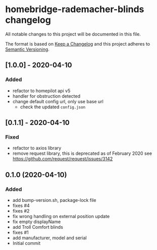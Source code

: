 # homebridge-rademacher-blinds changelog
All notable changes to this project will be documented in this file.

The format is based on [Keep a Changelog](http://keepachangelog.com/en/1.0.0/)
and this project adheres to [Semantic Versioning](http://semver.org/spec/v2.0.0.html).

## [1.0.0] - 2020-04-10
### Added
- refactor to homepilot api v5
- handler for obstruction detected
- change default config url, only use base url
  - check the updated `config.json`

## [0.1.1] - 2020-04-10
### Fixed
- refactor to axios library
- remove request library, this is deprecated as of February 2020 see https://github.com/request/request/issues/3142

## 0.1.0 (2020-04-10)
### Added
  - add bump-version.sh, package-lock file
  - fixes #4
  - fixes #2
  - fix wrong handling on external position update
  - fix empty displayName
  - add Troll Comfort blinds
  - fixes #1
  - add manufacturer, model and serial
  - Initial commit

